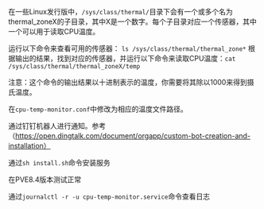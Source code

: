 在一些Linux发行版中，`/sys/class/thermal/`目录下会有一个或多个名为thermal_zoneX的子目录，其中X是一个数字。每个子目录对应一个传感器，其中一个可以用于读取CPU温度。

运行以下命令来查看可用的传感器： `ls /sys/class/thermal/thermal_zone*` 根据输出的结果，找到对应的传感器，并运行以下命令来读取CPU温度：`cat /sys/class/thermal/thermal_zoneX/temp`

注意：这个命令的输出结果以十进制表示的温度，你需要将其除以1000来得到摄氏温度。

在`cpu-temp-monitor.conf`中修改为相应的温度文件路径。

通过钉钉机器人进行通知。参考（https://open.dingtalk.com/document/orgapp/custom-bot-creation-and-installation）

通过`sh install.sh`命令安装服务

在PVE8.4版本测试正常

通过`journalctl -r -u cpu-temp-monitor.service`命令查看日志
